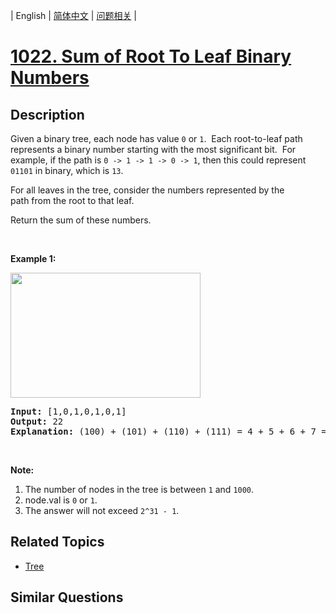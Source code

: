 
| English | [简体中文](README.md) | [问题相关](QUESTION.md) |
# [1022. Sum of Root To Leaf Binary Numbers](https://leetcode-cn.com/problems/sum-of-root-to-leaf-binary-numbers/)
## Description
<p>Given a binary tree, each node has value <code>0</code>&nbsp;or <code>1</code>.&nbsp; Each root-to-leaf path represents a binary number starting with the most significant bit.&nbsp; For example, if the path is <code>0 -&gt; 1 -&gt; 1 -&gt; 0 -&gt; 1</code>, then this could represent <code>01101</code> in binary, which is <code>13</code>.</p>

<p>For all leaves in the tree, consider the numbers represented by the path&nbsp;from the root to that leaf.</p>

<p>Return the sum of these numbers.</p>

<p>&nbsp;</p>

<p><strong>Example 1:</strong></p>

<p><span id="example-output-1"><img alt="" src="https://assets.leetcode.com/uploads/2019/04/04/sum-of-root-to-leaf-binary-numbers.png" style="width: 304px; height: 200px;" /></span></p>

<pre>
<strong>Input: </strong><span id="example-input-1-1">[1,0,1,0,1,0,1]</span>
<strong>Output: </strong><span id="example-output-1">22</span>
<strong>Explanation: </strong>(100) + (101) + (110) + (111) = 4 + 5 + 6 + 7 = 22
</pre>

<p>&nbsp;</p>

<p><strong>Note:</strong></p>

<ol>
	<li>The number of nodes in the tree is between <code>1</code> and <code>1000</code>.</li>
	<li>node.val is <code>0</code> or <code>1</code>.</li>
	<li>The answer will not exceed <code>2^31 - 1</code>.</li>
</ol>

## Related Topics
- [Tree](https://leetcode-cn.com/tag/tree)
## Similar Questions

